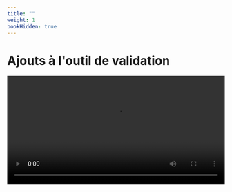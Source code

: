 ```yaml
---
title: ""
weight: 1
bookHidden: true
---
```



# Ajouts à l'outil de validation

<center>
<video width="100%" src="01.mp4" type="video/mp4" controls>
</center>

